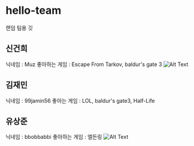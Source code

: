 # hello-team
랜덤 팀용 깃

## 신건희
닉네임 : Muz
좋아하는 게임 : Escape From Tarkov, baldur's gate 3
![Alt Text](https://blog.kakaocdn.net/dn/drq9jc/btr5DUtmPbq/0SeiEvANaE5tVcWQ62kftk/img.gif)

## 김재민
닉네임 : 99jamin56
좋아는 게임 : LOL, baldur's gate3, Half-Life


##  유상준
닉네임 : bbobbabbi
좋아하는 게임 : 엘든링
![Alt Text](https://oiiaoiia.org/storage/2024/10/Cat360spin_memehdf.gif)
